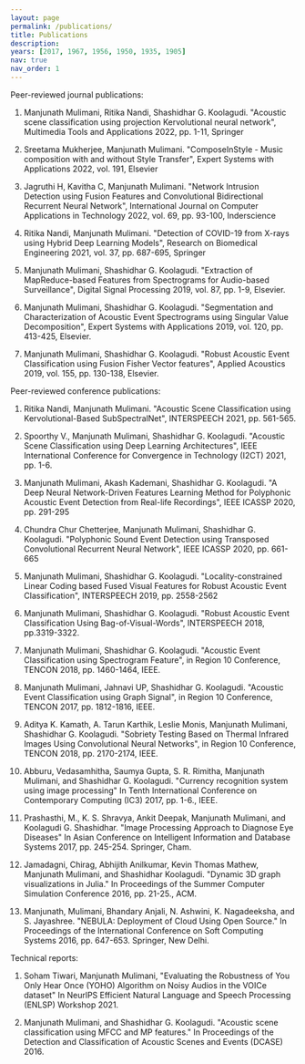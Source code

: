```yaml
---
layout: page
permalink: /publications/
title: Publications
description: 
years: [2017, 1967, 1956, 1950, 1935, 1905]
nav: true
nav_order: 1
---
```

Peer-reviewed journal publications:

1. Manjunath Mulimani, Ritika Nandi, Shashidhar G. Koolagudi. "Acoustic scene classification using projection Kervolutional neural network", Multimedia Tools and Applications 2022, pp. 1-11, Springer

2. Sreetama Mukherjee, Manjunath Mulimani. "ComposeInStyle - Music composition with and without Style Transfer", Expert Systems with Applications 2022, vol. 191, Elsevier 

3. Jagruthi H, Kavitha C, Manjunath Mulimani. "Network Intrusion Detection using Fusion Features and Convolutional Bidirectional Recurrent Neural Network", International Journal on Computer Applications in Technology 2022, vol. 69, pp. 93-100, Inderscience 

4. Ritika Nandi, Manjunath Mulimani. "Detection of COVID-19 from X-rays using Hybrid Deep Learning Models", Research on Biomedical Engineering 2021, vol. 37, pp. 687-695, Springer 

5. Manjunath Mulimani, Shashidhar G. Koolagudi. "Extraction of MapReduce-based Features from Spectrograms for Audio-based Surveillance", Digital Signal Processing 2019, vol. 87, pp. 1-9, Elsevier.

6. Manjunath Mulimani, Shashidhar G. Koolagudi. "Segmentation and Characterization of Acoustic Event Spectrograms using Singular Value Decomposition", Expert Systems with Applications 2019, vol. 120, pp. 413-425, Elsevier.

7. Manjunath Mulimani, Shashidhar G. Koolagudi. "Robust Acoustic Event Classification using Fusion Fisher Vector features", Applied Acoustics 2019, vol. 155, pp. 130-138, Elsevier.


Peer-reviewed conference publications:

1.  Ritika Nandi, Manjunath Mulimani. "Acoustic Scene Classification using Kervolutional-Based SubSpectralNet",  INTERSPEECH 2021, pp. 561-565.

2.  Spoorthy V., Manjunath Mulimani, Shashidhar G. Koolagudi. "Acoustic Scene Classification using Deep Learning Architectures",  IEEE International Conference for Convergence in Technology (I2CT) 2021, pp. 1-6. 

3. Manjunath Mulimani, Akash Kademani, Shashidhar G. Koolagudi. "A Deep Neural Network-Driven Features Learning Method for Polyphonic Acoustic Event Detection from Real-life Recordings", IEEE ICASSP 2020, pp. 291-295

4. Chundra Chur Chetterjee, Manjunath Mulimani, Shashidhar G. Koolagudi. "Polyphonic Sound Event Detection using Transposed Convolutional Recurrent Neural Network",  IEEE ICASSP 2020, pp. 661-665

5.  Manjunath Mulimani, Shashidhar G. Koolagudi. "Locality-constrained Linear Coding based Fused Visual Features for Robust Acoustic Event Classification", INTERSPEECH 2019, pp. 2558-2562

6. Manjunath Mulimani, Shashidhar G. Koolagudi. "Robust Acoustic Event Classification Using Bag-of-Visual-Words", INTERSPEECH 2018, pp.3319-3322.

7. Manjunath Mulimani, Shashidhar G. Koolagudi. "Acoustic Event Classification using Spectrogram Feature", in Region 10 Conference, TENCON 2018, pp. 1460-1464, IEEE.

8. Manjunath Mulimani, Jahnavi UP, Shashidhar G. Koolagudi. "Acoustic Event Classification using Graph Signal", in Region 10 Conference, TENCON 2017, pp. 1812-1816, IEEE.

9. Aditya K. Kamath, A. Tarun Karthik, Leslie Monis, Manjunath Mulimani, Shashidhar G. Koolagudi. "Sobriety Testing Based on Thermal Infrared Images Using Convolutional Neural Networks", in Region 10 Conference, TENCON 2018, pp. 2170-2174, IEEE.

10. Abburu, Vedasamhitha, Saumya Gupta, S. R. Rimitha, Manjunath Mulimani, and Shashidhar G. Koolagudi. "Currency recognition system using image processing" In Tenth International Conference on Contemporary Computing (IC3) 2017, pp. 1-6., IEEE.

11. Prashasthi, M., K. S. Shravya, Ankit Deepak, Manjunath Mulimani, and Koolagudi G. Shashidhar. "Image Processing Approach to Diagnose Eye Diseases" In Asian Conference on Intelligent Information and Database Systems 2017, pp. 245-254. Springer, Cham.

12. Jamadagni, Chirag, Abhijith Anilkumar, Kevin Thomas Mathew, Manjunath Mulimani, and Shashidhar Koolagudi. "Dynamic 3D graph visualizations in Julia." In Proceedings of the  Summer Computer Simulation Conference 2016, pp. 21-25., ACM.

13. Manjunath, Mulimani, Bhandary Anjali, N. Ashwini, K. Nagadeeksha, and S. Jayashree. "NEBULA: Deployment of Cloud Using Open Source." In Proceedings of the International Conference on Soft Computing Systems 2016, pp. 647-653. Springer, New Delhi.


Technical reports:

1. Soham Tiwari, Manjunath Mulimani, "Evaluating the Robustness of You Only Hear Once (YOHO) Algorithm on Noisy Audios in the VOICe dataset" In NeurlPS Efficient Natural Language and Speech Processing (ENLSP) Workshop 2021.

2. Manjunath Mulimani, and Shashidhar G. Koolagudi. "Acoustic scene classification using MFCC and MP features." In Proceedings of the Detection and Classification of Acoustic Scenes and Events (DCASE) 2016.


